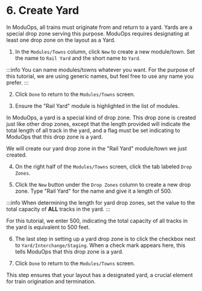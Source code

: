 # 6. Create Yard

In ModuOps, all trains must originate from and return to a yard. Yards are a special drop zone serving this purpose. ModuOps requires designating at least one drop zone on the layout as a Yard.

1. In the `Modules/Towns` column, click `New` to create a new module/town. Set the name to `Rail Yard` and the short name to `Yard`.

:::info
You can name modules/towns whatever you want. For the purpose of this tutorial, we are using generic names, but feel free to use any name you prefer.
:::

2. Click `Done` to return to the `Modules/Towns` screen.

3. Ensure the "Rail Yard" module is highlighted in the list of modules.

In ModuOps, a yard is a special kind of drop zone. This drop zone is created just like other drop zones, except that the length provided will indicate the total length of all track in the yard, and a flag must be set indicating to ModuOps that this drop zone is a yard.

We will create our yard drop zone in the "Rail Yard" module/town we just created.

4. On the right half of the `Modules/Towns` screen, click the tab labeled `Drop Zones`.

5. Click the `New` button under the `Drop Zones` column to create a new drop zone. Type "Rail Yard" for the name and give it a length of 500.

:::info
When determining the length for yard drop zones, set the value to the total capacity of **ALL** tracks in the yard.
:::

For this tutorial, we enter 500, indicating the total capacity of all tracks in the yard is equivalent to 500 feet.

6. The last step in setting up a yard drop zone is to click the checkbox next to `Yard/Interchange/Staging`. When a check mark appears here, this tells ModuOps that this drop zone is a yard.

7. Click `Done` to return to the `Modules/Towns` screen.

This step ensures that your layout has a designated yard, a crucial element for train origination and termination.
